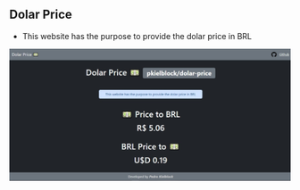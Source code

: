 ## Dolar Price

* This website has the purpose to provide the dolar price in BRL

![Alt text](screenshot/screenshot.jpg?raw=true "Screenshot")